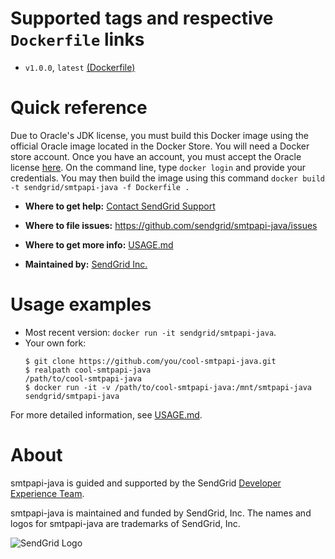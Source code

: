 # Supported tags and respective `Dockerfile` links
 - `v1.0.0`, `latest` [(Dockerfile)](https://github.com/sendgrid/smtpapi-java/blob/master/docker/Dockerfile)

# Quick reference
Due to Oracle's JDK license, you must build this Docker image using the official Oracle image located in the Docker Store. You will need a Docker store account. Once you have an account, you must accept the Oracle license [here](https://store.docker.com/images/oracle-serverjre-8). On the command line, type `docker login` and provide your credentials. You may then build the image using this command `docker build -t sendgrid/smtpapi-java -f Dockerfile .`

 - **Where to get help:**
   [Contact SendGrid Support](https://support.sendgrid.com/hc/en-us)

 - **Where to file issues:**
   https://github.com/sendgrid/smtpapi-java/issues

 - **Where to get more info:**
   [USAGE.md](https://github.com/sendgrid/smtpapi-java/blob/master/docker/USAGE.md)

 - **Maintained by:**
   [SendGrid Inc.](https://sendgrid.com)

# Usage examples
 - Most recent version: `docker run -it sendgrid/smtpapi-java`.
 - Your own fork:
   ```sh-session
   $ git clone https://github.com/you/cool-smtpapi-java.git
   $ realpath cool-smtpapi-java
   /path/to/cool-smtpapi-java
   $ docker run -it -v /path/to/cool-smtpapi-java:/mnt/smtpapi-java sendgrid/smtpapi-java
   ```

For more detailed information, see [USAGE.md](https://github.com/sendgrid/smtpapi-java/blob/master/docker/USAGE.md).

# About

smtpapi-java is guided and supported by the SendGrid [Developer Experience Team](mailto:dx@sendgrid.com).

smtpapi-java is maintained and funded by SendGrid, Inc. The names and logos for smtpapi-java are trademarks of SendGrid, Inc.

![SendGrid Logo](https://uiux.s3.amazonaws.com/2016-logos/email-logo%402x.png)